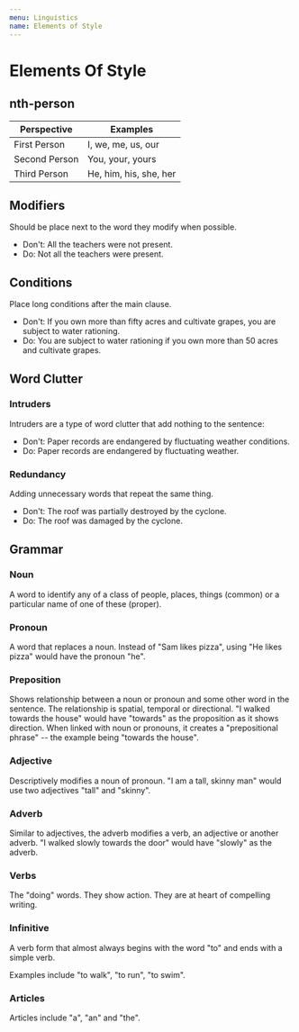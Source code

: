 ```yaml
---
menu: Linguistics
name: Elements of Style
---
```


# Elements Of Style

## nth-person

| Perspective   | Examples               |
| ------------- | ---------------------- |
| First Person  | I, we, me, us, our     |
| Second Person | You, your, yours       |
| Third Person  | He, him, his, she, her |

## Modifiers

Should be place next to the word they modify when possible.

- Don't: All the teachers were not present.
- Do: Not all the teachers were present.

## Conditions

Place long conditions after the main clause.

- Don't: If you own more than fifty acres and cultivate grapes, you are subject to water rationing.
- Do: You are subject to water rationing if you own more than 50 acres and cultivate grapes.

## Word Clutter

### Intruders

Intruders are a type of word clutter that add nothing to the sentence:

- Don't: Paper records are endangered by fluctuating weather conditions.
- Do: Paper records are endangered by fluctuating weather.

### Redundancy

Adding unnecessary words that repeat the same thing.

- Don't: The roof was partially destroyed by the cyclone.
- Do: The roof was damaged by the cyclone.

## Grammar

### Noun

A word to identify any of a class of people, places, things (common) or a particular name of one of these (proper).

### Pronoun

A word that replaces a noun. Instead of "Sam likes pizza", using "He likes pizza" would have the pronoun "he".

### Preposition

Shows relationship between a noun or pronoun and some other word in the sentence. The relationship is spatial, temporal or directional. "I walked towards the house" would have "towards" as the proposition as it shows direction. When linked with noun or pronouns, it creates a "prepositional phrase" -- the example being "towards the house".

### Adjective

Descriptively modifies a noun of pronoun. "I am a tall, skinny man" would use two adjectives "tall" and "skinny".

### Adverb

Similar to adjectives, the adverb modifies a verb, an adjective or another adverb. "I walked slowly towards the door" would have "slowly" as the adverb.

### Verbs

The "doing" words. They show action. They are at heart of compelling writing.

### Infinitive

A verb form that almost always begins with the word "to" and ends with a simple verb.

Examples include "to walk", "to run", "to swim".

### Articles

Articles include "a", "an" and "the".
